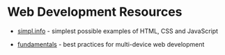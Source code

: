 # Web Development Resources

* [simpl.info](https://simpl.info/) - simplest possible examples of HTML, CSS and JavaScript

* [fundamentals](https://developers.google.com/web/fundamentals/) - best
  practices for multi-device web development
